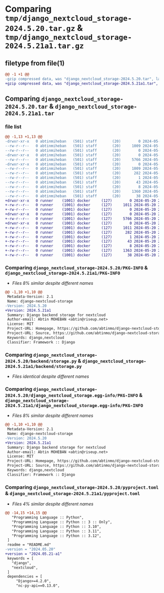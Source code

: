 # Comparing `tmp/django_nextcloud_storage-2024.5.20.tar.gz` & `tmp/django_nextcloud_storage-2024.5.21a1.tar.gz`

## filetype from file(1)

```diff
@@ -1 +1 @@
-gzip compressed data, was "django_nextcloud_storage-2024.5.20.tar", last modified: Mon May 20 19:15:11 2024, max compression
+gzip compressed data, was "django_nextcloud_storage-2024.5.21a1.tar", last modified: Mon May 20 20:13:53 2024, max compression
```

## Comparing `django_nextcloud_storage-2024.5.20.tar` & `django_nextcloud_storage-2024.5.21a1.tar`

### file list

```diff
@@ -1,13 +1,13 @@
-drwxr-xr-x   0 abtinmiheban   (501) staff       (20)        0 2024-05-20 19:15:11.106928 django_nextcloud_storage-2024.5.20/
--rw-r--r--   0 abtinmiheban   (501) staff       (20)     1009 2024-05-20 19:15:11.106731 django_nextcloud_storage-2024.5.20/PKG-INFO
--rw-r--r--   0 abtinmiheban   (501) staff       (20)        0 2024-05-20 19:11:12.000000 django_nextcloud_storage-2024.5.20/README.md
-drwxr-xr-x   0 abtinmiheban   (501) staff       (20)        0 2024-05-20 19:15:11.105544 django_nextcloud_storage-2024.5.20/backend/
--rw-r--r--   0 abtinmiheban   (501) staff       (20)     5766 2024-05-20 18:39:42.000000 django_nextcloud_storage-2024.5.20/backend/storage.py
-drwxr-xr-x   0 abtinmiheban   (501) staff       (20)        0 2024-05-20 19:15:11.106551 django_nextcloud_storage-2024.5.20/django_nextcloud_storage.egg-info/
--rw-r--r--   0 abtinmiheban   (501) staff       (20)     1009 2024-05-20 19:15:11.000000 django_nextcloud_storage-2024.5.20/django_nextcloud_storage.egg-info/PKG-INFO
--rw-r--r--   0 abtinmiheban   (501) staff       (20)      282 2024-05-20 19:15:11.000000 django_nextcloud_storage-2024.5.20/django_nextcloud_storage.egg-info/SOURCES.txt
--rw-r--r--   0 abtinmiheban   (501) staff       (20)        1 2024-05-20 19:15:11.000000 django_nextcloud_storage-2024.5.20/django_nextcloud_storage.egg-info/dependency_links.txt
--rw-r--r--   0 abtinmiheban   (501) staff       (20)       43 2024-05-20 19:15:11.000000 django_nextcloud_storage-2024.5.20/django_nextcloud_storage.egg-info/requires.txt
--rw-r--r--   0 abtinmiheban   (501) staff       (20)        8 2024-05-20 19:15:11.000000 django_nextcloud_storage-2024.5.20/django_nextcloud_storage.egg-info/top_level.txt
--rw-r--r--   0 abtinmiheban   (501) staff       (20)     1360 2024-05-20 19:15:08.000000 django_nextcloud_storage-2024.5.20/pyproject.toml
--rw-r--r--   0 abtinmiheban   (501) staff       (20)       38 2024-05-20 19:15:11.106966 django_nextcloud_storage-2024.5.20/setup.cfg
+drwxr-xr-x   0 runner    (1001) docker     (127)        0 2024-05-20 20:13:53.551893 django_nextcloud_storage-2024.5.21a1/
+-rw-r--r--   0 runner    (1001) docker     (127)     1011 2024-05-20 20:13:53.551893 django_nextcloud_storage-2024.5.21a1/PKG-INFO
+-rw-r--r--   0 runner    (1001) docker     (127)        0 2024-05-20 20:13:43.000000 django_nextcloud_storage-2024.5.21a1/README.md
+drwxr-xr-x   0 runner    (1001) docker     (127)        0 2024-05-20 20:13:53.551893 django_nextcloud_storage-2024.5.21a1/backend/
+-rw-r--r--   0 runner    (1001) docker     (127)     5766 2024-05-20 20:13:43.000000 django_nextcloud_storage-2024.5.21a1/backend/storage.py
+drwxr-xr-x   0 runner    (1001) docker     (127)        0 2024-05-20 20:13:53.551893 django_nextcloud_storage-2024.5.21a1/django_nextcloud_storage.egg-info/
+-rw-r--r--   0 runner    (1001) docker     (127)     1011 2024-05-20 20:13:53.000000 django_nextcloud_storage-2024.5.21a1/django_nextcloud_storage.egg-info/PKG-INFO
+-rw-r--r--   0 runner    (1001) docker     (127)      282 2024-05-20 20:13:53.000000 django_nextcloud_storage-2024.5.21a1/django_nextcloud_storage.egg-info/SOURCES.txt
+-rw-r--r--   0 runner    (1001) docker     (127)        1 2024-05-20 20:13:53.000000 django_nextcloud_storage-2024.5.21a1/django_nextcloud_storage.egg-info/dependency_links.txt
+-rw-r--r--   0 runner    (1001) docker     (127)       43 2024-05-20 20:13:53.000000 django_nextcloud_storage-2024.5.21a1/django_nextcloud_storage.egg-info/requires.txt
+-rw-r--r--   0 runner    (1001) docker     (127)        8 2024-05-20 20:13:53.000000 django_nextcloud_storage-2024.5.21a1/django_nextcloud_storage.egg-info/top_level.txt
+-rw-r--r--   0 runner    (1001) docker     (127)     1363 2024-05-20 20:13:43.000000 django_nextcloud_storage-2024.5.21a1/pyproject.toml
+-rw-r--r--   0 runner    (1001) docker     (127)       38 2024-05-20 20:13:53.551893 django_nextcloud_storage-2024.5.21a1/setup.cfg
```

### Comparing `django_nextcloud_storage-2024.5.20/PKG-INFO` & `django_nextcloud_storage-2024.5.21a1/PKG-INFO`

 * *Files 8% similar despite different names*

```diff
@@ -1,10 +1,10 @@
 Metadata-Version: 2.1
 Name: django-nextcloud-storage
-Version: 2024.5.20
+Version: 2024.5.21a1
 Summary: Django backend storage for nextcloud
 Author-email: Abtin MOHEBAN <abtin@riseup.net>
 License: MIT
 Project-URL: Homepage, https://github.com/abtinmo/django-nextcloud-storage
 Project-URL: Source, https://github.com/abtinmo/django-nextcloud-storage
 Keywords: django,nextcloud
 Classifier: Framework :: Django
```

### Comparing `django_nextcloud_storage-2024.5.20/backend/storage.py` & `django_nextcloud_storage-2024.5.21a1/backend/storage.py`

 * *Files identical despite different names*

### Comparing `django_nextcloud_storage-2024.5.20/django_nextcloud_storage.egg-info/PKG-INFO` & `django_nextcloud_storage-2024.5.21a1/django_nextcloud_storage.egg-info/PKG-INFO`

 * *Files 8% similar despite different names*

```diff
@@ -1,10 +1,10 @@
 Metadata-Version: 2.1
 Name: django-nextcloud-storage
-Version: 2024.5.20
+Version: 2024.5.21a1
 Summary: Django backend storage for nextcloud
 Author-email: Abtin MOHEBAN <abtin@riseup.net>
 License: MIT
 Project-URL: Homepage, https://github.com/abtinmo/django-nextcloud-storage
 Project-URL: Source, https://github.com/abtinmo/django-nextcloud-storage
 Keywords: django,nextcloud
 Classifier: Framework :: Django
```

### Comparing `django_nextcloud_storage-2024.5.20/pyproject.toml` & `django_nextcloud_storage-2024.5.21a1/pyproject.toml`

 * *Files 4% similar despite different names*

```diff
@@ -14,15 +14,15 @@
   "Programming Language :: Python",
   "Programming Language :: Python :: 3 :: Only",
   "Programming Language :: Python :: 3.10",
   "Programming Language :: Python :: 3.11",
   "Programming Language :: Python :: 3.12",
 ]
 readme = "README.md"
-version = "2024.05.20"
+version = "2024.05.21-a1"
 keywords = [
   "django",
   "nextcloud",
 ]
 dependencies = [
     "Django>=4.2.0",
     "nc-py-api==0.13.0",
```

